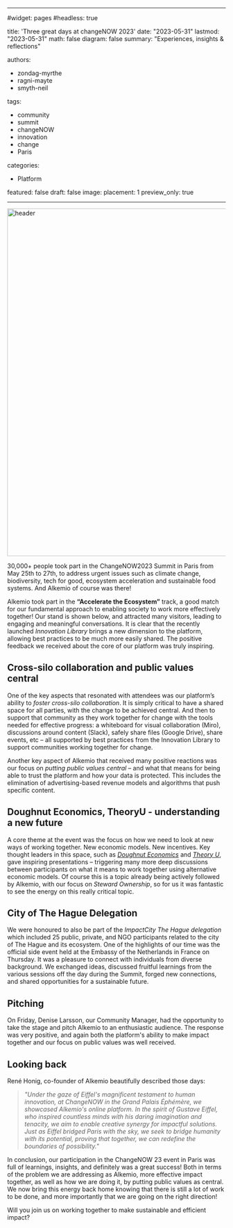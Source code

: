 
---
#widget: pages
#headless: true

title: 'Three great days at changeNOW 2023'
date: "2023-05-31"
lastmod: "2023-05-31"
math: false
diagram: false
summary: "Experiences, insights & reflections"

authors:
- zondag-myrthe
- ragni-mayte
- smyth-neil

tags:
- community
- summit
- changeNOW
- innovation
- change
- Paris


categories:
- Platform


featured: false
draft: false
image:
  placement: 1
  preview_only: true

---

<img src="header.png" alt="header" style="width:800px;"/>

30,000+ people took part in the ChangeNOW2023 Summit in Paris from May 25th to 27th, to address urgent issues such as climate change, biodiversity, tech for good, ecosystem acceleration and sustainable food systems. And Alkemio of course was there!  

Alkemio took part in the **“Accelerate the Ecosystem”** track, a good match for our fundamental approach to enabling society to work more effectively together! Our stand is shown below, and attracted many visitors, leading to engaging and meaningful conversations. It is clear that the recently launched *Innovation Library* brings a new dimension to the platform, allowing best practices to be much more easily shared. The positive feedback we received about the core of our platform was truly inspiring.  

## Cross-silo collaboration and public values central
One of the key aspects that resonated with attendees was our platform’s ability to *foster cross-silo collaboration*. It is simply critical to have a shared space for all parties, with the change to be achieved central. And then to support that community as they work together for change with the tools needed for effective progress:  a whiteboard for visual collaboration (Miro), discussions around content (Slack), safely share files (Google Drive), share events, etc – all supported by best practices from the Innovation Library to support communities working together for change.  

Another key aspect of Alkemio that received many positive reactions was our focus on *putting public values central* – and what that means for being able to trust the platform and how your data is protected. This includes the elimination of advertising-based revenue models and algorithms that push specific content.  

## Doughnut Economics, TheoryU - understanding a new future
A core theme at the event was the focus on how we need to look at new ways of working together. New economic models. New incentives. Key thought leaders in this space, such as [*Doughnut Economics*](https://doughnuteconomics.org/about-doughnut-economics) and [*Theory U*](https://www.youtube.com/watch?v=GMJefS7s3lc), gave inspiring presentations – triggering many more deep discussions between participants on what it means to work together using alternative economic models. Of course this is a topic already being actively followed by Alkemio, with our focus on *Steward Ownership*, so for us it was fantastic to see the energy on this really critical topic. 

## City of The Hague Delegation
We were honoured to also be part of the *ImpactCity The Hague delegation* which included 25 public, private, and NGO participants related to the city of The Hague and its ecosystem. One of the highlights of our time was the official side event held at the Embassy of the Netherlands in France on Thursday. It was a pleasure to connect with individuals from diverse background. We exchanged ideas, discussed fruitful learnings from the various sessions off the day during the Summit, forged new connections, and shared opportunities for a sustainable future. 

## Pitching
On Friday, Denise Larsson, our Community Manager, had the opportunity to take the stage and pitch Alkemio to an enthusiastic audience. The response was very positive, and again both the platform's ability to make impact together and our focus on public values was well received. 

## Looking back
René Honig, co-founder of Alkemio beautifully described those days: 

> *"Under the gaze of Eiffel's magnificent testament to human innovation, at ChangeNOW in the Grand Palais Éphémère, we showcased Alkemio's online platform. In the spirit of Gustave Eiffel, who inspired countless minds with his daring imagination and tenacity, we aim to enable creative synergy for impactful solutions. Just as Eiffel bridged Paris with the sky, we seek to bridge humanity with its potential, proving that together, we can redefine the boundaries of possibility."*

In conclusion, our participation in the ChangeNOW 23 event in Paris was full of learnings, insights, and definitely was a great success! Both in terms of the problem we are addressing as Alkemio, more effective impact together, as well as how we are doing it, by putting public values as central. We now bring this energy back home knowing that there is still a lot of work to be done, and more importantly that we are going on the right direction! 

Will you join us on working together to make sustainable and efficient impact?  

